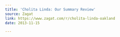 ```yaml
---
title: 'Cholita Linda: Our Summary Review'
source: Zagat
link: https://www.zagat.com/r/cholita-linda-oakland
date: 2013-11-15

---
```

